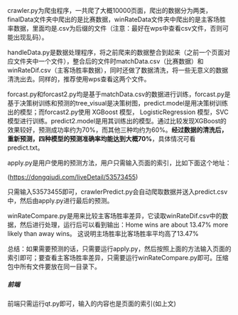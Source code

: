 crawler.py为爬虫程序，一共爬了大概10000页面，爬出的数据分为两类，finalData文件夹中爬出的是比赛数据，winRateData文件夹中爬出的是主客场胜率数据，里面均是.csv为后缀的文件（注意：最好在wps中查看csv文件，否则可能出现乱码）。

handleData.py是数据处理程序，将之前爬来的数据整合到起来（之前一个页面对应文件夹中一个文件），整合后的文件时matchData.csv（比赛数据）和winRateDif.csv（主客场胜率数据），同时还做了数据清洗，将一些无意义的数据清洗出去。同样的，推荐使用wps查看这两个文件。

forcast.py和forcast2.py均是基于matchData.csv的数据进行训练，forcast.py是基于决策树训练和预测的tree_visual是决策树图，predict.model是用决策树训练出的模型；而forcast2.py使用 XGBoost 模型， LogisticRegression 模型，SVC 模型进行训练。predict2.model是用其训练出的模型。通过比较发现XGBoost的效果较好，预测成功率约为70%，而其他三种均约为60%。**经过数据的清洗后，重新预测，四种模型的预测准确率均能达到大概70%**，具体情况可看predict.txt。

apply.py是用户使用的预测方法，用户只需输入页面的索引，比如下面这个地址：

(https://dongqiudi.com/liveDetail/53573455)

只需输入53573455即可，crawlerPredict.py会自动爬取数据并送入predict.csv中，然后由apply.py进行最后的预测。

winRateCompare.py是用来比较主客场胜率差异，它读取winRateDif.csv中的数据，然后进行处理，运行后可以看到输出：Home wins are about 13.47% more likely than away wins。
这说明主场胜率比客场胜率平均高了13.47%



总结：如果需要预测的话，只需要运行apply.py，然后按照上面的方法输入页面的索引即可；要查看主客场胜率差异，只需要运行winRateCompare.py即可。压缩包中所有文件要放在同一目录下。



##### 前端

前端只需运行qt.py即可，输入的内容也是页面的索引(如上文)





